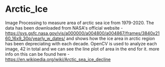 # Arctic_Ice
Image Processing to measure area of arctic sea ice from 1979-2020. The data has been downloaded from 
NASA's official website -https://svs.gsfc.nasa.gov/vis/a000000/a004800/a004867/frames/3840x2160_16x9_30p/yearly_w_dates/
and shows how the ice area in arctic region has been depreciating with each decade.
OpenCV is used to analyze each image, 42 in total and we can see the line plot of area in the end for it.
more info on this can be found here -https://en.wikipedia.org/wiki/Arctic_sea_ice_decline
